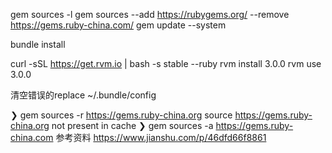 


gem sources -l
gem sources --add https://rubygems.org/ --remove  https://gems.ruby-china.com/
gem update --system

bundle install

curl -sSL https://get.rvm.io | bash -s stable --ruby
rvm install 3.0.0
rvm use 3.0.0

清空错误的replace
~/.bundle/config

❯ gem sources -r https://gems.ruby-china.org
source https://gems.ruby-china.org not present in cache
❯ gem sources -a https://gems.ruby-china.com
参考资料
https://www.jianshu.com/p/46dfd66f8861